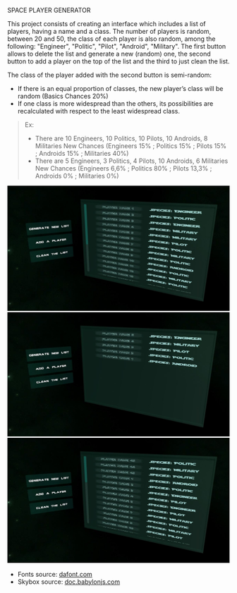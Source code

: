SPACE PLAYER GENERATOR

This project consists of creating an interface which includes a list of players, having a name and a class.
The number of players is random, between 20 and 50, the class of each player is also random, among the following: "Engineer", "Politic", "Pilot", "Android", "Military".
The first button allows to delete the list and generate a new (random) one, the second button to add a player on the top of the list and the third to just clean the list.

The class of the player added with the second button is semi-random:
* If there is an equal proportion of classes, the new player’s class will be random (Basics Chances 20%)
* If one class is more widespread than the others, its possibilities are recalculated with respect to the least widespread class.
> Ex:
> * There are 10 Engineers, 10 Politics, 10 Pilots, 10 Androids, 8 Militaries
      New Chances (Engineers 15% ; Politics 15% ; Pilots 15% ; Androids 15% ; Militaries 40%)
> * There are 5 Engineers, 3 Politics, 4 Pilots, 10 Androids, 6 Militaries
      New Chances (Engineers 6,6% ; Politics 80% ; Pilots 13,3% ; Androids 0% ; Militaries 0%)


![alt text](screens/screen2.JPG)
![alt text](screens/screen1.JPG)
![alt text](screens/screen3.JPG)

* Fonts source: [dafont.com](https://www.dafont.com/fr/)
* Skybox source: [doc.babylonjs.com](https://doc.babylonjs.com/resources/playground_textures#cubetextures)
